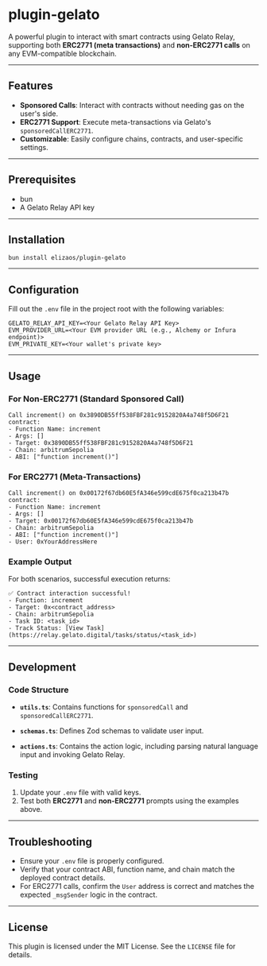 # plugin-gelato

A powerful plugin to interact with smart contracts using Gelato Relay, supporting both **ERC2771 (meta transactions)** and **non-ERC2771 calls** on any EVM-compatible blockchain.

---

## Features

-   **Sponsored Calls**: Interact with contracts without needing gas on the user's side.
-   **ERC2771 Support**: Execute meta-transactions via Gelato's `sponsoredCallERC2771`.
-   **Customizable**: Easily configure chains, contracts, and user-specific settings.

---

## Prerequisites

-   bun
-   A Gelato Relay API key

---

## Installation

```
bun install elizaos/plugin-gelato
```

---

## Configuration

Fill out the `.env` file in the project root with the following variables:

```
GELATO_RELAY_API_KEY=<Your Gelato Relay API Key>
EVM_PROVIDER_URL=<Your EVM provider URL (e.g., Alchemy or Infura endpoint)>
EVM_PRIVATE_KEY=<Your wallet's private key>
```

---

## Usage

### For Non-ERC2771 (Standard Sponsored Call)

```plaintext
Call increment() on 0x3890DB55ff538FBF281c9152820A4a748f5D6F21 contract:
- Function Name: increment
- Args: []
- Target: 0x3890DB55ff538FBF281c9152820A4a748f5D6F21
- Chain: arbitrumSepolia
- ABI: ["function increment()"]
```

### For ERC2771 (Meta-Transactions)

```plaintext
Call increment() on 0x00172f67db60E5fA346e599cdE675f0ca213b47b contract:
- Function Name: increment
- Args: []
- Target: 0x00172f67db60E5fA346e599cdE675f0ca213b47b
- Chain: arbitrumSepolia
- ABI: ["function increment()"]
- User: 0xYourAddressHere
```

### Example Output

For both scenarios, successful execution returns:

```plaintext
✅ Contract interaction successful!
- Function: increment
- Target: 0x<contract_address>
- Chain: arbitrumSepolia
- Task ID: <task_id>
- Track Status: [View Task](https://relay.gelato.digital/tasks/status/<task_id>)
```

---

## Development

### Code Structure

-   **`utils.ts`**:
    Contains functions for `sponsoredCall` and `sponsoredCallERC2771`.

-   **`schemas.ts`**:
    Defines Zod schemas to validate user input.

-   **`actions.ts`**:
    Contains the action logic, including parsing natural language input and invoking Gelato Relay.

### Testing

1. Update your `.env` file with valid keys.
2. Test both **ERC2771** and **non-ERC2771** prompts using the examples above.

---

## Troubleshooting

-   Ensure your `.env` file is properly configured.
-   Verify that your contract ABI, function name, and chain match the deployed contract details.
-   For ERC2771 calls, confirm the `User` address is correct and matches the expected `_msgSender` logic in the contract.

---

## License

This plugin is licensed under the MIT License. See the `LICENSE` file for details.

```

```
